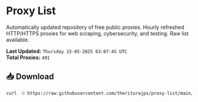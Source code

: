 # Proxy List

Automatically updated repository of free public proxies. Hourly refreshed HTTP/HTTPS proxies for web scraping, cybersecurity, and testing. Raw list available.

**Last Updated:** `Thursday 15-05-2025 03:07:45 UTC`  
**Total Proxies:** `491`

## 📥 Download
```bash
curl -O https://raw.githubusercontent.com/theriturajps/proxy-list/main/proxies.txt
